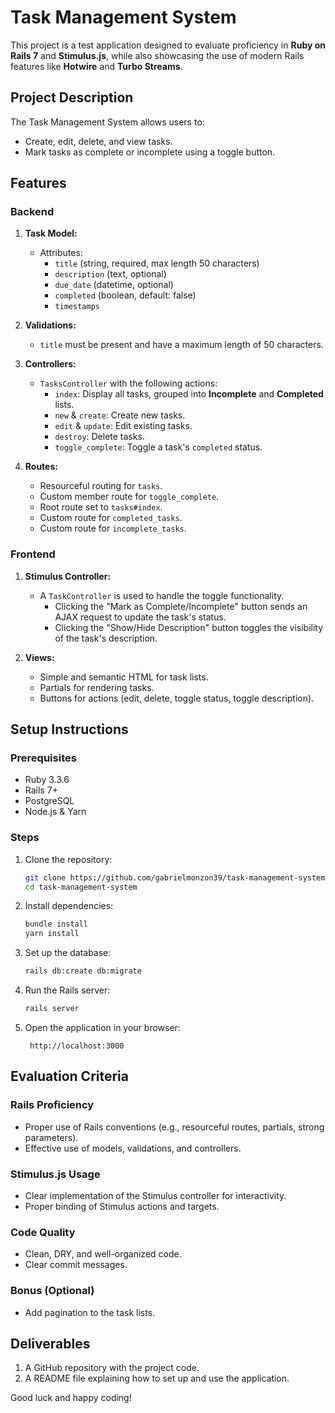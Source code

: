 # Task Management System

This project is a test application designed to evaluate proficiency in **Ruby on Rails 7** and **Stimulus.js**, while also showcasing the use of modern Rails features like **Hotwire** and **Turbo Streams**.

## Project Description
The Task Management System allows users to:

- Create, edit, delete, and view tasks.
- Mark tasks as complete or incomplete using a toggle button.

## Features
### Backend
1. **Task Model:**
    - Attributes:
        - `title` (string, required, max length 50 characters)
        - `description` (text, optional)
        - `due_date` (datetime, optional)
        - `completed` (boolean, default: false)
        - `timestamps`

2. **Validations:**
    - `title` must be present and have a maximum length of 50 characters.

3. **Controllers:**
    - `TasksController` with the following actions:
        - `index`: Display all tasks, grouped into **Incomplete** and **Completed** lists.
        - `new` & `create`: Create new tasks.
        - `edit` & `update`: Edit existing tasks.
        - `destroy`: Delete tasks.
        - `toggle_complete`: Toggle a task's `completed` status.

4. **Routes:**
    - Resourceful routing for `tasks`.
    - Custom member route for `toggle_complete`.
    - Root route set to `tasks#index`.
    - Custom route for `completed_tasks`.
    - Custom route for `incomplete_tasks`.

### Frontend
1. **Stimulus Controller:**
    - A `TaskController` is used to handle the toggle functionality.
      - Clicking the "Mark as Complete/Incomplete" button sends an AJAX request to update the task's status.
      - Clicking the "Show/Hide Description" button toggles the visibility of the task's description.

2. **Views:**
    - Simple and semantic HTML for task lists.
    - Partials for rendering tasks.
    - Buttons for actions (edit, delete, toggle status, toggle description).

## Setup Instructions
### Prerequisites
- Ruby 3.3.6
- Rails 7+
- PostgreSQL
- Node.js & Yarn

### Steps
1. Clone the repository:
   ```bash
   git clone https://github.com/gabrielmonzon39/task-management-system.git
   cd task-management-system
   ```

2. Install dependencies:
   ```bash
   bundle install
   yarn install
   ```

3. Set up the database:
   ```bash
   rails db:create db:migrate
   ```

4. Run the Rails server:
   ```bash
   rails server
   ```

5. Open the application in your browser:
   ```
    http://localhost:3000
   ```

## Evaluation Criteria
### Rails Proficiency
- Proper use of Rails conventions (e.g., resourceful routes, partials, strong parameters).
- Effective use of models, validations, and controllers.

### Stimulus.js Usage
- Clear implementation of the Stimulus controller for interactivity.
- Proper binding of Stimulus actions and targets.

### Code Quality
- Clean, DRY, and well-organized code.
- Clear commit messages.

### Bonus (Optional)
- Add pagination to the task lists.

## Deliverables
1. A GitHub repository with the project code.
2. A README file explaining how to set up and use the application.

Good luck and happy coding!